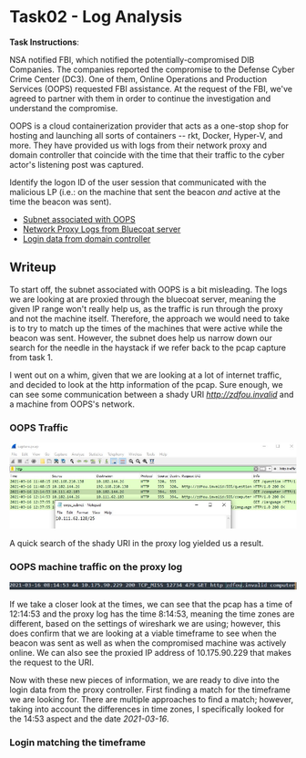 # Task02 - Log Analysis

**Task Instructions**:

NSA notified FBI, which notified the potentially-compromised DIB Companies. The companies reported the compromise to the Defense Cyber Crime Center (DC3). One of them, Online Operations and Production Services (OOPS) requested FBI assistance. At the request of the FBI, we've agreed to partner with them in order to continue the investigation and understand the compromise.

OOPS is a cloud containerization provider that acts as a one-stop shop for hosting and launching all sorts of containers -- rkt, Docker, Hyper-V, and more. They have provided us with logs from their network proxy and domain controller that coincide with the time that their traffic to the cyber actor's listening post was captured.

Identify the logon ID of the user session that communicated with the malicious LP (i.e.: on the machine that sent the beacon *and* active at the time the beacon was sent).

* [Subnet associated with OOPS]
* [Network Proxy Logs from Bluecoat server]
* [Login data from domain controller]

## Writeup

To start off, the subnet associated with OOPS is a bit misleading. The logs we are looking at are proxied through the bluecoat server, meaning the given IP range won't really help us, as the traffic is run through the proxy and not the machine itself. Therefore, the approach we would need to take is to try to match up the times of the machines that were active while the beacon was sent. However, the subnet does help us narrow down our search for the needle in the haystack if we refer back to the pcap capture from task 1.

I went out on a whim, given that we are looking at a lot of internet traffic, and decided to look at the http information of the pcap. Sure enough, we can see some communication between a shady URI *http://zdfou.invalid* and a machine from OOPS's network.

### OOPS Traffic
<img src="https://github.com/colton-gabertan/NSACodeBreaker2021/blob/task02/subnetTraffic.jpg">

A quick search of the shady URI in the proxy log yielded us a result.

### OOPS machine traffic on the proxy log
<img src="https://github.com/colton-gabertan/NSACodeBreaker2021/blob/task02/zdfou.jpg">
     
If we take a closer look at the times, we can see that the pcap has a time of 12:14:53 and the proxy log has the time 8:14:53, meaning the time zones are different, based on the settings of wireshark we are using; however, this does confirm that we are looking at a viable timeframe to see when the beacon was sent as well as when the compromised machine was actively online. We can also see the proxied IP address of 10.175.90.229 that makes the request to the URI.

Now with these new pieces of information, we are ready to dive into the login data from the proxy controller. First finding a match for the timeframe we are looking for. There are multiple approaches to find a match; however, taking into account the differences in time zones, I specifically looked for the 14:53 aspect and the date *2021-03-16*.

### Login matching the timeframe




[Subnet associated with OOPS]: https://github.com/colton-gabertan/NSACodeBreaker2021/blob/task02/oops_subnet.txt
[Network Proxy Logs from Bluecoat server]: https://github.com/colton-gabertan/NSACodeBreaker2021/blob/task02/proxy.log
[Login data from domain controller]: https://github.com/colton-gabertan/NSACodeBreaker2021/blob/task02/logins.json
